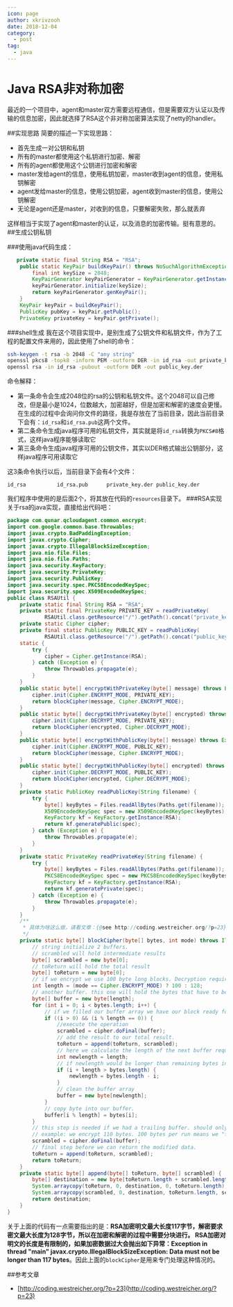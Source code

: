 ```yaml
---
icon: page
author: xkrivzooh
date: 2018-12-04
category:
  - post
tag:
  - java
---
```


# Java RSA非对称加密

最近的一个项目中，agent和master双方需要远程通信，但是需要双方认证以及传输的信息加密，因此就选择了RSA这个非对称加密算法实现了netty的handler。

##实现思路
简要的描述一下实现思路：


- 首先生成一对公钥和私钥
- 所有的master都使用这个私钥进行加密、解密
- 所有的agent都使用这个公钥进行加密和解密
- master发给agent的信息，使用私钥加密，master收到agent的信息，使用私钥解密
- agent发给master的信息，使用公钥加密，agent收到master的信息，使用公钥解密
- 无论是agent还是master，对收到的信息，只要解密失败，那么就丢弃

这样相当于实现了agent和master的认证，以及消息的加密传输。挺有意思的。
##生成公钥私钥

###使用java代码生成：
```java
   private static final String RSA = "RSA";
    public static KeyPair buildKeyPair() throws NoSuchAlgorithmException {
        final int keySize = 2048;
        KeyPairGenerator keyPairGenerator = KeyPairGenerator.getInstance(RSA);
        keyPairGenerator.initialize(keySize);
        return keyPairGenerator.genKeyPair();
    }
    KeyPair keyPair = buildKeyPair();
    PublicKey pubKey = keyPair.getPublic();
    PrivateKey privateKey = keyPair.getPrivate();
```
###shell生成
我在这个项目实现中，是别生成了公钥文件和私钥文件，作为了工程的配置文件来用的，因此使用了shell的命令：

```bash
ssh-keygen -t rsa -b 2048 -C "any string"
openssl pkcs8 -topk8 -inform PEM -outform DER -in id_rsa -out private_key.der -nocrypt
openssl rsa -in id_rsa -pubout -outform DER -out public_key.der
```

命令解释：

- 第一条命令会生成2048位的rsa的公钥和私钥文件。这个2048可以自己修改，但是最小是1024，位数越大，加密越好，但是加密和解密的速度会更慢。在生成的过程中会询问你文件的路径，我是存放在了当前目录，因此当前目录下会有：<code>id_rsa</code>和<code>id_rsa.pub</code>这两个文件。
- 第二条命令生成java程序可用的私钥文件，其实就是将<code>id_rsa</code>转换为<code>PKCS#8</code>格式，这样java程序能够读取它
- 第三条命令生成java程序可用的公钥文件，其实以DER格式输出公钥部分，这样java程序可用读取它

这3条命令执行以后，当前目录下会有4个文件：
```
id_rsa          id_rsa.pub      private_key.der public_key.der

```
我们程序中使用的是后面2个，将其放在代码的<code>resources</code>目录下。
###RSA实现
关于rsa的java实现，直接给出代码吧：
```java
package com.qunar.qcloudagent.common.encrypt;
import com.google.common.base.Throwables;
import javax.crypto.BadPaddingException;
import javax.crypto.Cipher;
import javax.crypto.IllegalBlockSizeException;
import java.nio.file.Files;
import java.nio.file.Paths;
import java.security.KeyFactory;
import java.security.PrivateKey;
import java.security.PublicKey;
import java.security.spec.PKCS8EncodedKeySpec;
import java.security.spec.X509EncodedKeySpec;
public class RSAUtil {
    private static final String RSA = "RSA";
    private static final PrivateKey PRIVATE_KEY = readPrivateKey(
            RSAUtil.class.getResource("/").getPath().concat("private_key.der"));
    private static Cipher cipher;
    private final static PublicKey PUBLIC_KEY = readPublicKey(
            RSAUtil.class.getResource("/").getPath().concat("public_key.der"));
    static {
        try {
            cipher = Cipher.getInstance(RSA);
        } catch (Exception e) {
            throw Throwables.propagate(e);
        }
    }
    public static byte[] encryptWithPrivateKey(byte[] message) throws Exception {
        cipher.init(Cipher.ENCRYPT_MODE, PRIVATE_KEY);
        return blockCipher(message, Cipher.ENCRYPT_MODE);
    }
    public static byte[] decryptWithPrivateKey(byte[] encrypted) throws Exception {
        cipher.init(Cipher.DECRYPT_MODE, PRIVATE_KEY);
        return blockCipher(encrypted, Cipher.DECRYPT_MODE);
    }
    public static byte[] encryptWithPublicKey(byte[] message) throws Exception {
        cipher.init(Cipher.ENCRYPT_MODE, PUBLIC_KEY);
        return blockCipher(message, Cipher.ENCRYPT_MODE);
    }
    public static byte[] decryptWithPublicKey(byte[] encrypted) throws Exception {
        cipher.init(Cipher.DECRYPT_MODE, PUBLIC_KEY);
        return blockCipher(encrypted, Cipher.DECRYPT_MODE);
    }
    private static PublicKey readPublicKey(String filename) {
        try {
            byte[] keyBytes = Files.readAllBytes(Paths.get(filename));
            X509EncodedKeySpec spec = new X509EncodedKeySpec(keyBytes);
            KeyFactory kf = KeyFactory.getInstance(RSA);
            return kf.generatePublic(spec);
        } catch (Exception e) {
            throw Throwables.propagate(e);
        }
    }
    private static PrivateKey readPrivateKey(String filename) {
        try {
            byte[] keyBytes = Files.readAllBytes(Paths.get(filename));
            PKCS8EncodedKeySpec spec = new PKCS8EncodedKeySpec(keyBytes);
            KeyFactory kf = KeyFactory.getInstance(RSA);
            return kf.generatePrivate(spec);
        } catch (Exception e) {
            throw Throwables.propagate(e);
        }
    }
    /**
     * 具体为啥这么做，请看文章：{@see http://coding.westreicher.org/?p=23}
     */
    private static byte[] blockCipher(byte[] bytes, int mode) throws IllegalBlockSizeException, BadPaddingException {
        // string initialize 2 buffers.
        // scrambled will hold intermediate results
        byte[] scrambled = new byte[0];
        // toReturn will hold the total result
        byte[] toReturn = new byte[0];
        // if we encrypt we use 100 byte long blocks. Decryption requires 128 byte long blocks (because of RSA)
        int length = (mode == Cipher.ENCRYPT_MODE) ? 100 : 128;
        // another buffer. this one will hold the bytes that have to be modified in this step
        byte[] buffer = new byte[length];
        for (int i = 0; i < bytes.length; i++) {
            // if we filled our buffer array we have our block ready for de- or encryption
            if ((i > 0) && (i % length == 0)) {
                //execute the operation
                scrambled = cipher.doFinal(buffer);
                // add the result to our total result.
                toReturn = append(toReturn, scrambled);
                // here we calculate the length of the next buffer required
                int newlength = length;
                // if newlength would be longer than remaining bytes in the bytes array we shorten it.
                if (i + length > bytes.length) {
                    newlength = bytes.length - i;
                }
                // clean the buffer array
                buffer = new byte[newlength];
            }
            // copy byte into our buffer.
            buffer[i % length] = bytes[i];
        }
        // this step is needed if we had a trailing buffer. should only happen when encrypting.
        // example: we encrypt 110 bytes. 100 bytes per run means we "forgot" the last 10 bytes. they are in the buffer array
        scrambled = cipher.doFinal(buffer);
        // final step before we can return the modified data.
        toReturn = append(toReturn, scrambled);
        return toReturn;
    }
    private static byte[] append(byte[] toReturn, byte[] scrambled) {
        byte[] destination = new byte[toReturn.length + scrambled.length];
        System.arraycopy(toReturn, 0, destination, 0, toReturn.length);
        System.arraycopy(scrambled, 0, destination, toReturn.length, scrambled.length);
        return destination;
    }
}
```
关于上面的代码有一点需要指出的是：<strong>RSA加密明文最大长度117字节，解密要求密文最大长度为128字节，所以在加密和解密的过程中需要分块进行。 RSA加密对明文的长度是有限制的，如果加密数据过大会抛出如下异常：Exception in thread "main" javax.crypto.IllegalBlockSizeException: Data must not be longer than 117 bytes</strong>。因此上面的<code>blockCipher</code>是用来专门处理这种情况的。

##参考文章

- [http://coding.westreicher.org/?p=23](http://coding.westreicher.org/?p=23)


